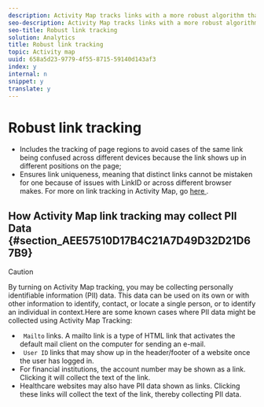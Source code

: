 ```yaml
---
description: Activity Map tracks links with a more robust algorithm that 
seo-description: Activity Map tracks links with a more robust algorithm that 
seo-title: Robust link tracking
solution: Analytics
title: Robust link tracking
topic: Activity map
uuid: 658a5d23-9779-4f55-8715-59140d143af3
index: y
internal: n
snippet: y
translate: y
---
```


# Robust link tracking


* Includes the tracking of page regions to avoid cases of the same link being confused across different devices because the link shows up in different positions on the page;
* Ensures link uniqueness, meaning that distinct links cannot be mistaken for one because of issues with LinkID or across different browser makes.
For more on link tracking in Activity Map, go [ here ](link-tracking.md#concept_E0AC5837CD7F43968E76B7B6D660BEF2). 

## How Activity Map link tracking may collect PII Data {#section_AEE57510D17B4C21A7D49D32D21D67B9}


>[!CAUTION]
>
>By turning on Activity Map tracking, you may be collecting personally identifiable information (PII) data. This data can be used on its own or with other information to identify, contact, or locate a single person, or to identify an individual in context.Here are some known cases where PII data might be collected using Activity Map Tracking: 
>
>* ` Mailto` links. A mailto link is a type of HTML link that activates the default mail client on the computer for sending an e-mail.
>* ` User ID` links that may show up in the header/footer of a website once the user has logged in.
>* For financial institutions, the account number may be shown as a link. Clicking it will collect the text of the link.
>* Healthcare websites may also have PII data shown as links. Clicking these links will collect the text of the link, thereby collecting PII data.


